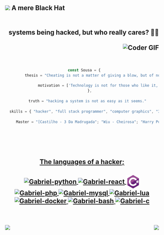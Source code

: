   ## <img src="https://raw.githubusercontent.com/alexnaiman/alexnaiman/master/resources/welcomeglitch.gif" width="50px" /> A mere Black Hat 
<div align="center">
 
  <h2 align="right">
 <abc>
   
  <br> systems being hacked, but who really cares? 👨‍💻 <br>
  <br>
    <img src="https://media.giphy.com/media/SWoSkN6DxTszqIKEqv/giphy.gif" alt="Coder GIF" width="350">
 </abc>
</h2>  
  
   <br>
 
```javascript
  const Sousa = {
         thesis = "Cheating is not a matter of giving a blow, but of not having character"
  
               motivation = ['Technology is not for those who like it, but for those who have a gift']
       },
     
     truth = "hacking a system is not as easy as it seems."
  
  skills = { "hacker", "full stack programmer", "computer graphics", "3D editor" ; }
  
     Master = "[Castilho - 3 Da Madrugada"; "Wiu - Cheirosa"; "Harry Potter"; "Ler Livros Tecnologicos";]

  
  
  ```
<div style="display: inline_block"><br>
  <a href="https://github.com/SousaOfcyber">
                  <h2> The languages ​​of a hacker; <h2>
   
  <img align="center" alt="Gabriel-python" height="45" width="45" src="https://cdn.jsdelivr.net/gh/devicons/devicon/icons/python/python-original.svg"/>
  <img align="center" alt="Gabriel-react" height="45" width="45" src="https://cdn.jsdelivr.net/gh/devicons/devicon/icons/react/react-original-wordmark.svg" />
  <img align="center" alt="Gabriel-Csharp" height="45" width="45" src="https://raw.githubusercontent.com/devicons/devicon/master/icons/csharp/csharp-original.svg">
  <img align="center" alt="Gabriel-php" height="45" width="45" src="https://cdn.jsdelivr.net/gh/devicons/devicon/icons/php/php-plain.svg" />
  <img align="center" alt="Gabriel-mysql" height="45" width="45" src="https://cdn.jsdelivr.net/gh/devicons/devicon/icons/mysql/mysql-plain.svg" />
  <img align="center" alt="Gabriel-lua" height="45" width="45" src="https://cdn.jsdelivr.net/gh/devicons/devicon/icons/lua/lua-original-wordmark.svg" />
  <img align="center" alt="Gabriel-docker" height="45" width="45" src="https://cdn.jsdelivr.net/gh/devicons/devicon/icons/docker/docker-original-wordmark.svg" />
  <img align="center" alt="Gabriel-bash" height="45" width="45" src="https://cdn.jsdelivr.net/gh/devicons/devicon/icons/bash/bash-plain.svg" />
  <img align="center" alt="Gabriel-c" height="45" width="45" src="https://cdn.jsdelivr.net/gh/devicons/devicon/icons/c/c-original.svg" />
 <br>
</div>
   
   <br/><br/>

   <p align="right">
<img align="left" src="https://github-readme-stats.vercel.app/api?username=SousaOfcyber&theme=tokyonight&show_icons=true" />

<img  float="right" src="https://github-readme-stats.vercel.app/api/top-langs/?username=SousaOfcyber&theme=tokyonight&show_icons=true" />

</p>
